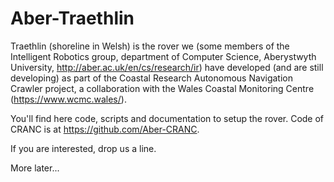 # Aber-Traethlin

Traethlin (shoreline in Welsh) is the rover we (some members of the Intelligent Robotics group, department of Computer Science, Aberystwyth University, http://aber.ac.uk/en/cs/research/ir) have developed (and are still developing) as part of the Coastal Research Autonomous Navigation Crawler project, a collaboration with the Wales Coastal Monitoring Centre (https://www.wcmc.wales/).

You'll find here code, scripts and documentation to setup the rover.  Code of CRANC is at https://github.com/Aber-CRANC.

If you are interested, drop us a line.

More later...
